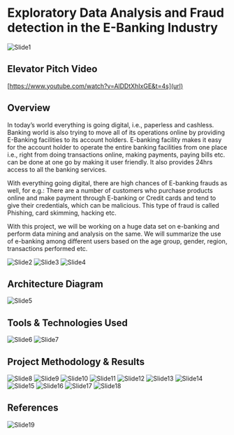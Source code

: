 # **Exploratory Data Analysis and Fraud detection in the E-Banking Industry**

![Slide1](https://user-images.githubusercontent.com/66448653/151079888-2044a4d9-d9d0-47cc-878f-49bb38c6a1cb.PNG)

## **Elevator Pitch Video**

[https://www.youtube.com/watch?v=AlDDtXhIxGE&t=4s](url)

## **Overview**

In today’s world everything is going digital, i.e., paperless and cashless. Banking world is also trying to move all of its operations online by providing E-Banking facilities to its account holders. E-banking facility makes it easy for the account holder to operate the entire banking facilities from one place i.e., right from doing transactions online, making payments, paying bills etc. can be done at one go by making it user friendly. It also provides 24hrs access to all the banking services.

With everything going digital, there are high chances of E-banking frauds as well, for e.g.: There are a number of customers who purchase products online and make payment through E-banking or Credit cards and tend to give their credentials, which can be malicious. This type of fraud is called Phishing, card skimming, hacking etc.

With this project, we will be working on a huge data set on e-banking and perform data mining and analysis on the same. We will summarize the use of e-banking among different users based on the age group, gender, region, transactions performed etc.

![Slide2](https://user-images.githubusercontent.com/66448653/151079893-b08ec951-d06b-46d1-b5ca-d8052ab5ee4a.PNG)
![Slide3](https://user-images.githubusercontent.com/66448653/151079898-7462ffe9-bfbb-4914-b711-641a409d2951.PNG)
![Slide4](https://user-images.githubusercontent.com/66448653/151079901-7a4a76ff-0fce-4842-ab30-976a65fb237e.PNG)

## **Architecture Diagram**
![Slide5](https://user-images.githubusercontent.com/66448653/151079907-d89c17f7-9044-4dd5-95a8-0354de70590f.PNG)

## **Tools & Technologies Used**
![Slide6](https://user-images.githubusercontent.com/66448653/151079912-2e990b38-afdf-4dc1-8532-9f979405aea7.PNG)
![Slide7](https://user-images.githubusercontent.com/66448653/151079920-04b17f61-6003-461a-9da2-a6ec68849136.PNG)

## **Project Methodology & Results**
![Slide8](https://user-images.githubusercontent.com/66448653/151079925-f63606b4-8281-4fac-a01f-e99355e72388.PNG)
![Slide9](https://user-images.githubusercontent.com/66448653/151079927-83ff56b6-40f0-46af-8196-7e0d0a0abc84.PNG)
![Slide10](https://user-images.githubusercontent.com/66448653/151079932-78c4cbcb-40a2-4e18-a046-f5fbf15c0d9b.PNG)
![Slide11](https://user-images.githubusercontent.com/66448653/151079934-76bee5f7-2d49-4c40-900c-5adc2c92e872.PNG)
![Slide12](https://user-images.githubusercontent.com/66448653/151079935-dbb5ebc0-d77a-4ed5-be6b-19cb79296df1.PNG)
![Slide13](https://user-images.githubusercontent.com/66448653/151079936-7c4a7708-9dca-42f7-ae1a-3a4e51586ed5.PNG)
![Slide14](https://user-images.githubusercontent.com/66448653/151079940-2ef1bceb-f322-4a75-b915-7e1f36872761.PNG)
![Slide15](https://user-images.githubusercontent.com/66448653/151079949-2e1a184b-42a6-4294-84cc-a65254ed8868.PNG)
![Slide16](https://user-images.githubusercontent.com/66448653/151079954-0be40228-d0ce-4683-bb02-44a080d52acf.PNG)
![Slide17](https://user-images.githubusercontent.com/66448653/151079959-9c5d5235-a610-4901-925f-404747062e25.PNG)
![Slide18](https://user-images.githubusercontent.com/66448653/151079966-4486efa0-969f-4c38-8b52-e8b2778a98fd.PNG)

## **References**
![Slide19](https://user-images.githubusercontent.com/66448653/151079974-41e261aa-903a-46da-996b-9918e42d277b.PNG)

